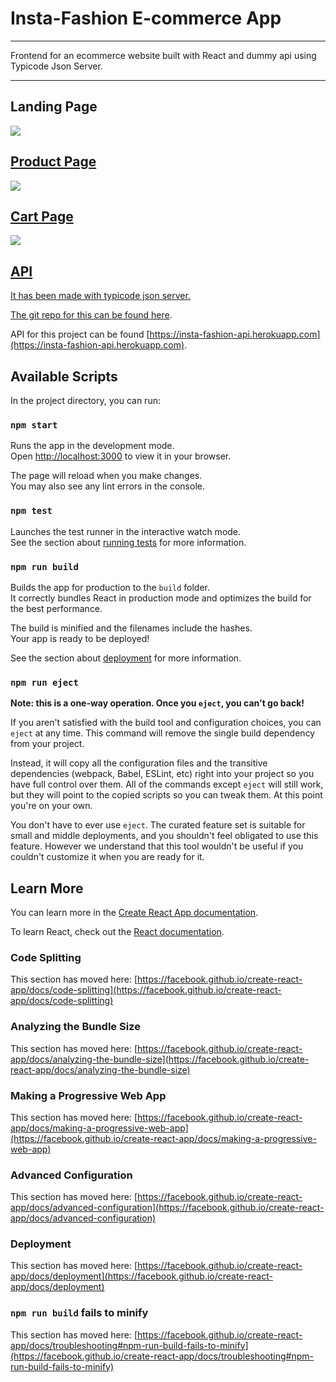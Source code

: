 # Insta-Fashion E-commerce App

<hr>
Frontend for an ecommerce website built with React and dummy api using Typicode Json Server.
<hr>

<h2>Landing Page</h2>
 <a href="https://drive.google.com/uc?export=view&id=1JZldX-Qu23KK4QGo1eDAUrlLXdwh37A7"><img src="https://drive.google.com/uc?export=view&id=1JZldX-Qu23KK4QGo1eDAUrlLXdwh37A7"  />
 
<h2>Product Page</h2>
<a href="https://drive.google.com/uc?export=view&id=1S_Z6zwgdoHoYUCQyWl6f8voioZMpVQN7"><img src="https://drive.google.com/uc?export=view&id=1S_Z6zwgdoHoYUCQyWl6f8voioZMpVQN7"  />
 
 <h2>Cart Page</h2>
  <a href="https://drive.google.com/uc?export=view&id=1s0D36QNH0QN4V63PYvjis9o5Jup8ZLAb"><img src="https://drive.google.com/uc?export=view&id=1s0D36QNH0QN4V63PYvjis9o5Jup8ZLAb"  />
 
 <h2> API</h2>
   
It has been made with typicode json server. 
   
   <p>The git repo for this can be found <a href="https://github.com/sahooankeeta/e-commerce-api">here</a>.</p>
   
API for this project can be found [https://insta-fashion-api.herokuapp.com](https://insta-fashion-api.herokuapp.com).
## Available Scripts

In the project directory, you can run:

### `npm start`

Runs the app in the development mode.\
Open [http://localhost:3000](http://localhost:3000) to view it in your browser.

The page will reload when you make changes.\
You may also see any lint errors in the console.

### `npm test`

Launches the test runner in the interactive watch mode.\
See the section about [running tests](https://facebook.github.io/create-react-app/docs/running-tests) for more information.

### `npm run build`

Builds the app for production to the `build` folder.\
It correctly bundles React in production mode and optimizes the build for the best performance.

The build is minified and the filenames include the hashes.\
Your app is ready to be deployed!

See the section about [deployment](https://facebook.github.io/create-react-app/docs/deployment) for more information.

### `npm run eject`

**Note: this is a one-way operation. Once you `eject`, you can't go back!**

If you aren't satisfied with the build tool and configuration choices, you can `eject` at any time. This command will remove the single build dependency from your project.

Instead, it will copy all the configuration files and the transitive dependencies (webpack, Babel, ESLint, etc) right into your project so you have full control over them. All of the commands except `eject` will still work, but they will point to the copied scripts so you can tweak them. At this point you're on your own.

You don't have to ever use `eject`. The curated feature set is suitable for small and middle deployments, and you shouldn't feel obligated to use this feature. However we understand that this tool wouldn't be useful if you couldn't customize it when you are ready for it.

## Learn More

You can learn more in the [Create React App documentation](https://facebook.github.io/create-react-app/docs/getting-started).

To learn React, check out the [React documentation](https://reactjs.org/).

### Code Splitting

This section has moved here: [https://facebook.github.io/create-react-app/docs/code-splitting](https://facebook.github.io/create-react-app/docs/code-splitting)

### Analyzing the Bundle Size

This section has moved here: [https://facebook.github.io/create-react-app/docs/analyzing-the-bundle-size](https://facebook.github.io/create-react-app/docs/analyzing-the-bundle-size)

### Making a Progressive Web App

This section has moved here: [https://facebook.github.io/create-react-app/docs/making-a-progressive-web-app](https://facebook.github.io/create-react-app/docs/making-a-progressive-web-app)

### Advanced Configuration

This section has moved here: [https://facebook.github.io/create-react-app/docs/advanced-configuration](https://facebook.github.io/create-react-app/docs/advanced-configuration)

### Deployment

This section has moved here: [https://facebook.github.io/create-react-app/docs/deployment](https://facebook.github.io/create-react-app/docs/deployment)

### `npm run build` fails to minify

This section has moved here: [https://facebook.github.io/create-react-app/docs/troubleshooting#npm-run-build-fails-to-minify](https://facebook.github.io/create-react-app/docs/troubleshooting#npm-run-build-fails-to-minify)
